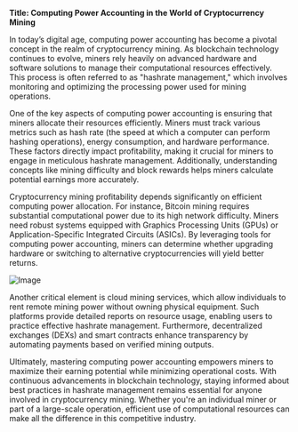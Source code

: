 **Title: Computing Power Accounting in the World of Cryptocurrency Mining**

In today’s digital age, computing power accounting has become a pivotal concept in the realm of cryptocurrency mining. As blockchain technology continues to evolve, miners rely heavily on advanced hardware and software solutions to manage their computational resources effectively. This process is often referred to as "hashrate management," which involves monitoring and optimizing the processing power used for mining operations.

One of the key aspects of computing power accounting is ensuring that miners allocate their resources efficiently. Miners must track various metrics such as hash rate (the speed at which a computer can perform hashing operations), energy consumption, and hardware performance. These factors directly impact profitability, making it crucial for miners to engage in meticulous hashrate management. Additionally, understanding concepts like mining difficulty and block rewards helps miners calculate potential earnings more accurately.

Cryptocurrency mining profitability depends significantly on efficient computing power allocation. For instance, Bitcoin mining requires substantial computational power due to its high network difficulty. Miners need robust systems equipped with Graphics Processing Units (GPUs) or Application-Specific Integrated Circuits (ASICs). By leveraging tools for computing power accounting, miners can determine whether upgrading hardware or switching to alternative cryptocurrencies will yield better returns.

![Image](https://github.com/user-attachments/assets/31692037-0104-4703-abd1-696b6a7dd41b)

Another critical element is cloud mining services, which allow individuals to rent remote mining power without owning physical equipment. Such platforms provide detailed reports on resource usage, enabling users to practice effective hashrate management. Furthermore, decentralized exchanges (DEXs) and smart contracts enhance transparency by automating payments based on verified mining outputs.

Ultimately, mastering computing power accounting empowers miners to maximize their earning potential while minimizing operational costs. With continuous advancements in blockchain technology, staying informed about best practices in hashrate management remains essential for anyone involved in cryptocurrency mining. Whether you're an individual miner or part of a large-scale operation, efficient use of computational resources can make all the difference in this competitive industry.